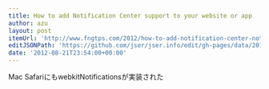```yaml
---
title: How to add Notification Center support to your website or app
author: azu
layout: post
itemUrl: 'http://www.fngtps.com/2012/how-to-add-notification-center-notifications-to-your-web-app/'
editJSONPath: 'https://github.com/jser/jser.info/edit/gh-pages/data/2012/08/index.json'
date: '2012-08-21T23:54:00+00:00'
---
```

Mac SafariにもwebkitNotificationsが実装された

